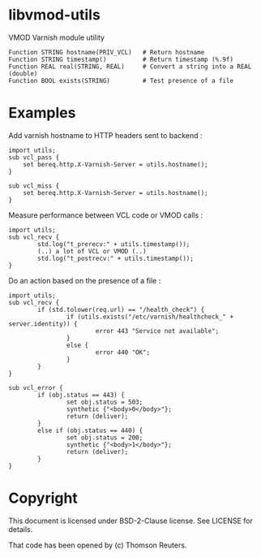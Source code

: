 libvmod-utils
=============

VMOD Varnish module utility

```
Function STRING hostname(PRIV_VCL)   # Return hostname
Function STRING timestamp()          # Return timestamp (%.9f)
Function REAL real(STRING, REAL)     # Convert a string into a REAL (double)
Function BOOL exists(STRING)         # Test presence of a file
```

Examples
=============
Add varnish hostname to HTTP headers sent to backend :
```
import utils;
sub vcl_pass {
	set bereq.http.X-Varnish-Server = utils.hostname();
}

sub vcl_miss {
	set bereq.http.X-Varnish-Server = utils.hostname();
}
```

Measure performance between VCL code or VMOD calls :
```
import utils;
sub vcl_recv {
        std.log("t_prerecv:" + utils.timestamp());
        (..) a lot of VCL or VMOD (..)
        std.log("t_postrecv:" + utils.timestamp());
}
```

Do an action based on the presence of a file :
```
import utils;
sub vcl_recv {
        if (std.tolower(req.url) == "/health_check") {
                if (utils.exists("/etc/varnish/healthcheck_" + server.identity)) {
                        error 443 "Service not available";
                }
                else {
                        error 440 "OK";
                }
        }
}

sub vcl_error {
        if (obj.status == 443) {
                set obj.status = 503;
                synthetic {"<body>0</body>"};
                return (deliver);
        }
        else if (obj.status == 440) {
                set obj.status = 200;
                synthetic {"<body>1</body>"};
                return (deliver);
        }
}

```


Copyright
=============
This document is licensed under BSD-2-Clause license. See LICENSE for details.

That code has been opened by (c) Thomson Reuters.
